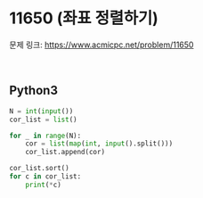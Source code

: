 # 11650 (좌표 정렬하기)

문제 링크: <https://www.acmicpc.net/problem/11650>

<br>

## Python3

```python
N = int(input())
cor_list = list()

for _ in range(N):
    cor = list(map(int, input().split()))
    cor_list.append(cor)

cor_list.sort()
for c in cor_list:
    print(*c)
```
